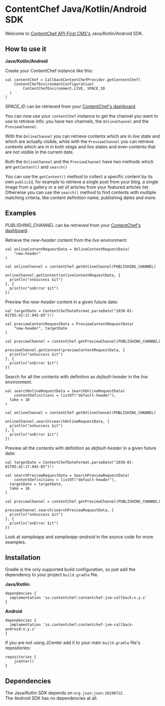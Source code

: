 # ContentChef Java/Kotlin/Android SDK

Welcome to [ContentChef API-First CMS's](https://www.contentchef.io/) Java/Kotlin/Android SDK.

## How to use it

**Java/Kotlin/Android**

Create your ContentChef instance like this:

    val contentChef = CallbackContentChefProvider.getContentChef(  
        ContentChefEnvironmentConfiguration(  
            ContentChefEnvironment.LIVE, SPACE_ID  
      )  
    )

*SPACE_ID* can be retrieved from your [ContentChef's dashboard](https://app.contentchef.io/).

You can now use your `contentChef` instance to get the channel you want to use to retrieve info: you have two channels, the `OnlineChannel` and the `PreviewChannel`.

With the `OnlineChannel` you can retrieve contents which are in _live_ state and which are actually visible, while with the `PreviewChannel` you can retrieve contents which are in in both _stage_ and _live_ states and even contents that are not visible in the current date.

Both the `OnlineChannel` and the `PreviewChannel` have two methods which are `getContent()` and `search()`

You can use the `getContent()` method to collect a specific content by its own `publicId`, for example to retrieve a single post from your blog, a single image from a gallery or a set of articles from your featured articles list. Otherwise you can use the `search()` method to find contents with multiple matching criteria, like content definition name, publishing dates and more.

## Examples

*PUBLISHING_CHANNEL* can be retrieved from your [ContentChef's dashboard](https://app.contentchef.io/).

Retrieve the *new-header* content from the _live_ environment:

    val onlineContentRequestData = OnlineContentRequestData(  
        "new-header"  
    )
    
    val onlineChannel = contentChef.getOnlineChannel(PUBLISHING_CHANNEL)
    
    onlineChannel.getContent(onlineContentRequestData, {  
      println("onSuccess $it")  
    }, {  
      println("onError $it")  
    })

Preview the *new-header* content in a given future date:

    val targetDate = ContentChefDateFormat.parseDate("2030-01-01T05:42:17.945-05")!!
    
    val previewContentRequestData = PreviewContentRequestData(  
        "new-header", targetDate
    )
    
    val previewChannel = contentChef.getPreviewChannel(PUBLISHING_CHANNEL)
    
    previewChannel.getContent(previewContentRequestData, {  
      println("onSuccess $it")  
    }, {  
      println("onError $it")  
    })

Search for all the contents with definition as *default-header* in the _live_ environment:

    val searchOnlineRequestData = SearchOnlineRequestData(  
        contentDefinitions = listOf("default-header"),  
      take = 10  
    )
    
    val onlineChannel = contentChef.getOnlineChannel(PUBLISHING_CHANNEL)
    
    onlineChannel.search(searchOnlineRequestData, {  
      println("onSuccess $it")  
    }, {  
      println("onError $it")  
    })

Preview all the contents with definition as *default-header* in a given future date:

    val targetDate = ContentChefDateFormat.parseDate("2030-01-01T05:42:17.945-05")!!
    
    val searchPreviewRequestData = SearchPreviewRequestData(  
        contentDefinitions = listOf("default-header"),  
      targetDate = targetDate,  
      take = 10  
    )
    
    val previewChannel = contentChef.getPreviewChannel(PUBLISHING_CHANNEL)
    
    previewChannel.search(searchPreviewRequestData, {  
      println("onSuccess $it")  
    }, {  
      println("onError $it")  
    })

Look at *sampleapp* and *sampleapp-android* in the source code for more examples.

## Installation

Gradle is the only supported build configuration, so just add the dependency to your project `build.gradle` file.

**Java/Kotlin:**

    dependencies {
      implementation 'io.contentchef:contentchef-jvm-callback:x.y.z'
    }

**Android**

    dependencies {
      implementation 'io.contentchef:contentchef-jvm-callback-android:x.y.z'
    }

If you are not using JCenter add it to your main `build.gradle` file's repositories:


    repositories {
        jcenter()
    }


## Dependencies

The Java/Kotlin SDK depends on `org.json:json:20190722`.  
The Android SDK has no dependencies at all.